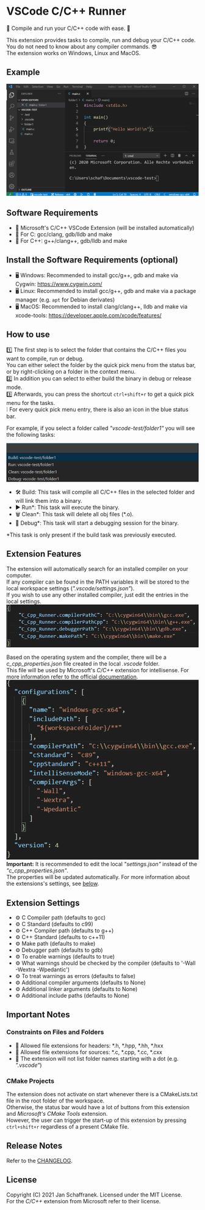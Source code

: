 # VSCode C/C++ Runner

🚀 Compile and run your C/C++ code with ease. 🚀

This extension provides tasks to compile, run and debug your C/C++ code.  
You do not need to know about any compiler commands. 😎  
The extension works on Windows, Linux and MacOS.

## Example

![ExampleGif](./media/ExecuteTasks.gif?raw=true)

## Software Requirements

- 🔧 Microsoft's C/C++ VSCode Extension (will be installed automatically)
- 🔧 For C: gcc/clang, gdb/lldb and make
- 🔧 For C++: g++/clang++, gdb/lldb and make

## Install the Software Requirements (optional)

- 🖥️ Windows: Recommended to install gcc/g++, gdb and make via Cygwin: <https://www.cygwin.com/>
- 🖥️ Linux: Recommended to install gcc/g++, gdb and make via a package manager (e.g. `apt` for Debian derivates)
- 🖥️ MacOS: Recommended to install clang/clang++, lldb and make via xcode-tools: <https://developer.apple.com/xcode/features/>

## How to use

1️⃣ The first step is to select the folder that contains the C/C++ files you want to compile, run or debug.  
You can either select the folder by the quick pick menu from the status bar, or by right-clicking on a folder in the context menu.  
2️⃣ In addition you can select to either build the binary in debug or release mode.  
3️⃣ Afterwards, you can press the shortcut `ctrl+shift+r` to get a quick pick menu for the tasks.  
❕ For every quick pick menu entry, there is also an icon in the blue status bar.

For example, if you select a folder called *"vscode-test/folder1"* you will see the following tasks:

![TaskQuickBar](./media/TaskQuickPick.png)

- 🛠 Build: This task will compile all C/C++ files in the selected folder and will link them into a binary.
- ▶️ Run*: This task will execute the binary.
- 🗑️ Clean*: This task will delete all obj files (*.o).
- 🐞 Debug*: This task will start a debugging session for the binary.

*This task is only present if the build task was previously executed.

## Extension Features

The extension will automatically search for an installed compiler on your computer.  
If any compiler can be found in the PATH variables it will be stored to the local workspace settings (*".vscode/settings.json"*).  
If you wish to use any other installed compiler, just edit the entries in the local settings.  
![FoundCompiler](./media/FoundCompiler.png)  

Based on the operating system and the compiler, there will be a *c_cpp_properties.json* file created in the local *.vscode* folder.  
This file will be used by Microsoft's *C/C++* extension for intellisense. For more information refer to the official [documentation](https://code.visualstudio.com/docs/cpp/c-cpp-properties-schema-reference).  
![CCppConfig](./media/CCppConfig.png)  
**Important:** It is recommended to edit the local *"settings.json"* instead of the *"c_cpp_properties.json"*.  
The properties will be updated automatically. For more information about the extensions's settings, see [below](#extension-settings).

## Extension Settings

- ⚙️ C Compiler path (defaults to gcc)
- ⚙️ C Standard (defaults to c99)
- ⚙️ C++ Compiler path (defaults to g++)
- ⚙️ C++ Standard (defaults to c++11)
- ⚙️ Make path (defaults to make)
- ⚙️ Debugger path (defaults to gdb)
- ⚙️ To enable warnings (defaults to true)
- ⚙️ What warnings should be checked by the compiler (defaults to '-Wall -Wextra -Wpedantic')
- ⚙️ To treat warnings as errors (defaults to false)
- ⚙️ Additional compiler arguments (defaults to None)
- ⚙️ Additional linker arguments (defaults to None)
- ⚙️ Additional include paths (defaults to None)

## Important Notes

### Constraints on Files and Folders

- 📝 Allowed file extensions for headers: \*.h, \*.hpp, \*.hh, \*.hxx
- 📝 Allowed file extensions for sources: \*.c, \*.cpp, \*.cc, \*.cxx
- 📁 The extension will not list folder names starting with a dot (e.g. *".vscode"*)

### CMake Projects

The extension does not activate on start whenever there is a CMakeLists.txt file in the root folder of the workspace.  
Otherwise, the status bar would have a lot of buttons from this extension and *Microsoft's CMake Tools* extension.  
However, the user can trigger the start-up of this extension by pressing `ctrl+shift+r` regardless of a present CMake file.

## Release Notes

Refer to the [CHANGELOG](CHANGELOG.md).

## License

Copyright (C) 2021 Jan Schaffranek. Licensed under the MIT License.  
For the *C/C++* extension from Microsoft refer to their license.
